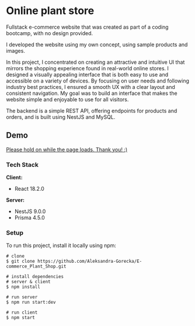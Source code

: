 # Online plant store

Fullstack e-commerce website that was created as part of a coding bootcamp, with no design provided. 

I developed the website using my own concept, using sample products and images.

In this project, I concentrated on creating an attractive and intuitive UI that mirrors the shopping experience found in real-world online stores. I designed a visually appealing interface that is both easy to use and accessible on a variety of devices. By focusing on user needs and following industry best practices, I ensured a smooth UX with a clear layout and consistent navigation. My goal was to build an interface that makes the website simple and enjoyable to use for all visitors.

The backend is a simple REST API, offering endpoints for products and orders, and is built using NestJS and MySQL.

## Demo

[Please hold on while the page loads. Thank you! :)](https://e-commerce-plant-shop.onrender.com/)

### Tech Stack

**Client:** 
- React 18.2.0

**Server:** 
- NestJS 9.0.0
- Prisma 4.5.0

### Setup

To run this project, install it locally using npm:


```
# clone
$ git clone https://github.com/Aleksandra-Gorecka/E-commerce_Plant_Shop.git

# install dependencies
# server & client
$ npm install

# run server
$ npm run start:dev

# run client
$ npm start
```
